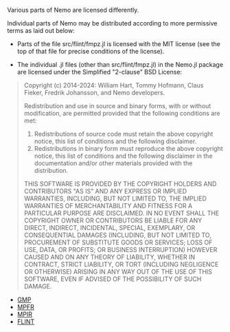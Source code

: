 Various parts of Nemo are licensed differently. 

Individual parts of Nemo may be distributed according to more permissive terms as laid out below:

* Parts of the file src/flint/fmpz.jl is licensed with the MIT license (see the top of that file for precise conditions of the license).

* The individual .jl files (other than src/flint/fmpz.jl) in the Nemo.jl package are licensed under the Simplified "2-clause" BSD License:

> Copyright (c) 2014-2024: William Hart, Tommy Hofmann, Claus Fieker, Fredrik
> Johansson, and Nemo developers.
>
> Redistribution and use in source and binary forms, with or without
> modification, are permitted provided that the following conditions are
> met:
>
> 1. Redistributions of source code must retain the above copyright
>    notice, this list of conditions and the following disclaimer.
> 2. Redistributions in binary form must reproduce the above copyright
>    notice, this list of conditions and the following disclaimer in the
>    documentation and/or other materials provided with the distribution.
>
> THIS SOFTWARE IS PROVIDED BY THE COPYRIGHT HOLDERS AND CONTRIBUTORS
> "AS IS" AND ANY EXPRESS OR IMPLIED WARRANTIES, INCLUDING, BUT NOT
> LIMITED TO, THE IMPLIED WARRANTIES OF MERCHANTABILITY AND FITNESS FOR
> A PARTICULAR PURPOSE ARE DISCLAIMED. IN NO EVENT SHALL THE COPYRIGHT
> OWNER OR CONTRIBUTORS BE LIABLE FOR ANY DIRECT, INDIRECT, INCIDENTAL,
> SPECIAL, EXEMPLARY, OR CONSEQUENTIAL DAMAGES (INCLUDING, BUT NOT
> LIMITED TO, PROCUREMENT OF SUBSTITUTE GOODS OR SERVICES; LOSS OF USE,
> DATA, OR PROFITS; OR BUSINESS INTERRUPTION) HOWEVER CAUSED AND ON ANY
> THEORY OF LIABILITY, WHETHER IN CONTRACT, STRICT LIABILITY, OR TORT
> (INCLUDING NEGLIGENCE OR OTHERWISE) ARISING IN ANY WAY OUT OF THE USE
> OF THIS SOFTWARE, EVEN IF ADVISED OF THE POSSIBILITY OF SUCH DAMAGE.
- [GMP](https://gmplib.org/manual/Copying.html#Copying)
- [MPFR](https://www.mpfr.org/mpfr-current/mpfr.html#Copying)
- [MPIR](http://mpir.org/)
- [FLINT](http://flintlib.org/)


